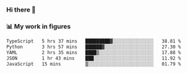 ### Hi there 👋

### 📊 My work in figures

<!--START_SECTION:waka-->

```txt
TypeScript   5 hrs 37 mins   █████████▓░░░░░░░░░░░░░░░   38.81 %
Python       3 hrs 57 mins   ██████▓░░░░░░░░░░░░░░░░░░   27.30 %
YAML         2 hrs 35 mins   ████▒░░░░░░░░░░░░░░░░░░░░   17.88 %
JSON         1 hr 43 mins    ███░░░░░░░░░░░░░░░░░░░░░░   11.92 %
JavaScript   15 mins         ▒░░░░░░░░░░░░░░░░░░░░░░░░   01.79 %
```

<!--END_SECTION:waka-->
